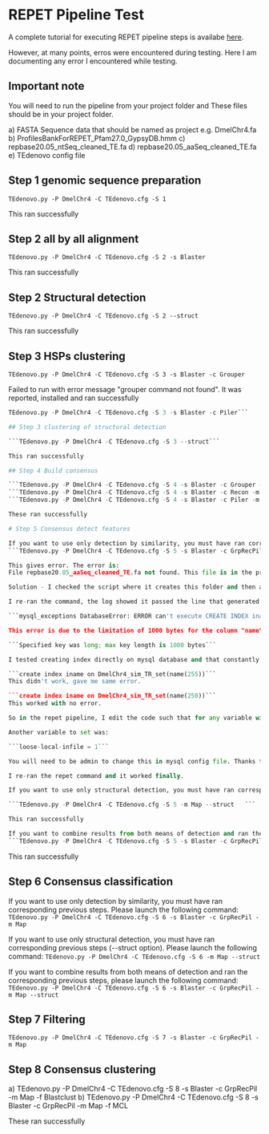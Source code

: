 # REPET Pipeline Test

A complete tutorial for executing REPET pipeline steps is availabe [here](https://urgi.versailles.inra.fr/Tools/REPET/TEdenovo-tuto).

However, at many points, erros were encountered during testing. Here I am documenting any error I encountered while testing.

## Important note

You will need to run the pipeline from your project folder and These files should be in your project folder.

a) FASTA Sequence data that should be named as project e.g. DmelChr4.fa
b) ProfilesBankForREPET_Pfam27.0_GypsyDB.hmm
c) repbase20.05_ntSeq_cleaned_TE.fa
d) repbase20.05_aaSeq_cleaned_TE.fa
e) TEdenovo config file

## Step 1 genomic sequence preparation 

```TEdenovo.py -P DmelChr4 -C TEdenovo.cfg -S 1```

This ran successfully

## Step 2 all by all alignment

```TEdenovo.py -P DmelChr4 -C TEdenovo.cfg -S 2 -s Blaster```

This ran successfully

## Step 2 Structural detection

```TEdenovo.py -P DmelChr4 -C TEdenovo.cfg -S 2 --struct```

This ran successfully

## Step 3 HSPs clustering

```TEdenovo.py -P DmelChr4 -C TEdenovo.cfg -S 3 -s Blaster -c Grouper```

Failed to run with error message "grouper command not found". It was reported, installed and ran successfully

```TEdenovo.py -P DmelChr4 -C TEdenovo.cfg -S 3 -s Blaster -c Recon
TEdenovo.py -P DmelChr4 -C TEdenovo.cfg -S 3 -s Blaster -c Piler```

## Step 3 clustering of structural detection 

```TEdenovo.py -P DmelChr4 -C TEdenovo.cfg -S 3 --struct```

This ran successfully

## Step 4 Build consensus

```TEdenovo.py -P DmelChr4 -C TEdenovo.cfg -S 4 -s Blaster -c Grouper -m Map```
```TEdenovo.py -P DmelChr4 -C TEdenovo.cfg -S 4 -s Blaster -c Recon -m Map ```
```TEdenovo.py -P DmelChr4 -C TEdenovo.cfg -S 4 -s Blaster -c Piler -m Map```

These ran successfully

# Step 5 Consensus detect features

If you want to use only detection by similarity, you must have ran corresponding previous steps. Please launch the following command:
```TEdenovo.py -P DmelChr4 -C TEdenovo.cfg -S 5 -s Blaster -c GrpRecPil -m Map```

This gives error. The error is:
File repbase20.05_aaSeq_cleaned_TE.fa not found. This file is in the project folder. However, the pipeline does not look in the project folder rather it looks in the newly created folder - DmelChr4_Blaster_GrpRecPil_Map_TEclassif/detectFeatures

Solution - I checked the script where it creates this folder and then added an extra line just after this code line to copy the file repbase20.05_aaSeq_cleaned_TE from project folder to this new folder.

I re-ran the command, the log showed it passed the line that generated previous error. Then there was a new error:

```mysql_exceptions DatabaseError: ERROR can't execute CREATE INDEX iname on DmelChr4_sim_TR_set(name) after several tries. ```

This error is due to the limitation of 1000 bytes for the column "name" . This column was created in the database with schema VARCHAR(255). The specific error message while trying to create index :

```Specified key was long; max key length is 1000 bytes```

I tested creating index directly on mysql database and that constantly gave me the same error. After some online search, I found that I can place lower limit on the VARCHAR fields. I tried the mysql command

```create index iname on DmelChr4_sim_TR_set(name(255))```
This didn't work, gave me same error.

```create index iname on DmelChr4_sim_TR_set(name(250))```
This worked with no error.

So in the repet pipeline, I edit the code such that for any variable with VARCHAR(255), it creates the index with limit of 250.

Another variable to set was:

```loose-local-infile = 1```

You will need to be admin to change this in mysql config file. Thanks to Martin Page for editing the config file.

I re-ran the repet command and it worked finally.

If you want to use only structural detection, you must have ran corresponding previous steps (--struct option). Please launch the following command:

```TEdenovo.py -P DmelChr4 -C TEdenovo.cfg -S 5 -m Map --struct   ```

This ran successfully

If you want to combine results from both means of detection and ran the corresponding previous steps, please launch the following command:
```TEdenovo.py -P DmelChr4 -C TEdenovo.cfg -S 5 -s Blaster -c GrpRecPil -m Map --struct 
```
This ran successfully

## Step 6 Consensus classification

If you want to use only detection by similarity, you must have ran corresponding previous steps. Please launch the following command:
```TEdenovo.py -P DmelChr4 -C TEdenovo.cfg -S 6 -s Blaster -c GrpRecPil -m Map```

If you want to use only structural detection, you must have ran corresponding previous steps (--struct option). Please launch the following command:  ```TEdenovo.py -P DmelChr4 -C TEdenovo.cfg -S 6 -m Map --struct```

If you want to combine results from both means of detection and ran the corresponding previous steps, please launch the following command:
```TEdenovo.py -P DmelChr4 -C TEdenovo.cfg -S 6 -s Blaster -c GrpRecPil -m Map --struct```

## Step 7 Filtering 

```TEdenovo.py -P DmelChr4 -C TEdenovo.cfg -S 7 -s Blaster -c GrpRecPil -m Map```

## Step 8 Consensus clustering

a) TEdenovo.py -P DmelChr4 -C TEdenovo.cfg -S 8 -s Blaster -c GrpRecPil -m Map -f Blastclust
b) TEdenovo.py -P DmelChr4 -C TEdenovo.cfg -S 8 -s Blaster -c GrpRecPil -m Map -f MCL

These ran successfully
